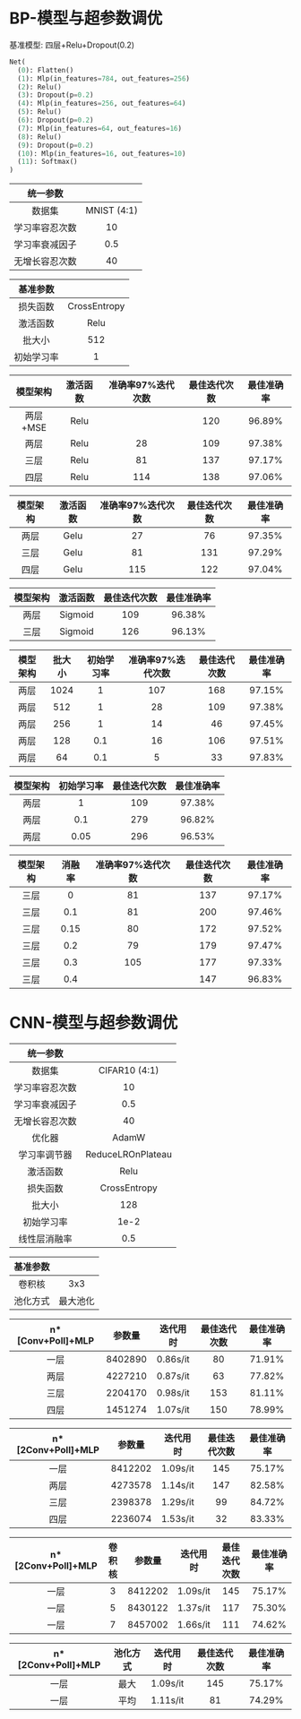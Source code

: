 

# BP-模型与超参数调优

基准模型: 四层+Relu+Dropout(0.2)
```py
Net(
  (0): Flatten()
  (1): Mlp(in_features=784, out_features=256)
  (2): Relu()
  (3): Dropout(p=0.2)
  (4): Mlp(in_features=256, out_features=64)
  (5): Relu()
  (6): Dropout(p=0.2)
  (7): Mlp(in_features=64, out_features=16)
  (8): Relu()
  (9): Dropout(p=0.2)
  (10): Mlp(in_features=16, out_features=10)
  (11): Softmax()
)
```


|    统一参数    |             |
| :------------: | :---------: |
|     数据集     | MNIST (4:1) |
| 学习率容忍次数 |     10      |
| 学习率衰减因子 |     0.5     |
| 无增长容忍次数 |     40      |

|  基准参数  |              |
| :--------: | :----------: |
|  损失函数  | CrossEntropy |
|  激活函数  |     Relu     |
|   批大小   |     512      |
| 初始学习率 |      1       |


| 模型架构 | 激活函数 | 准确率97%迭代次数 | 最佳迭代次数 | 最佳准确率 |
| :------: | :------: | :---------------: | :----------: | :--------: |
| 两层+MSE |   Relu   |                   |     120      |   96.89%   |
|   两层   |   Relu   |        28         |     109      |   97.38%   |
|   三层   |   Relu   |        81         |     137      |   97.17%   |
|   四层   |   Relu   |        114        |     138      |   97.06%   |

| 模型架构 | 激活函数 | 准确率97%迭代次数 | 最佳迭代次数 | 最佳准确率 |
| :------: | :------: | :---------------: | :----------: | :--------: |
|   两层   |   Gelu   |        27         |      76      |   97.35%   |
|   三层   |   Gelu   |        81         |     131      |   97.29%   |
|   四层   |   Gelu   |        115        |     122      |   97.04%   |

| 模型架构 | 激活函数 | 最佳迭代次数 | 最佳准确率 |
| :------: | :------: | :----------: | :--------: |
|   两层   | Sigmoid  |     109      |   96.38%   |
|   三层   | Sigmoid  |     126      |   96.13%   |

| 模型架构 | 批大小 | 初始学习率 | 准确率97%迭代次数 | 最佳迭代次数 | 最佳准确率 |
| :------: | :----: | :--------: | :---------------: | :----------: | :--------: |
|   两层   |  1024  |     1      |        107        |     168      |   97.15%   |
|   两层   |  512   |     1      |        28         |     109      |   97.38%   |
|   两层   |  256   |     1      |        14         |      46      |   97.45%   |
|   两层   |  128   |    0.1     |        16         |     106      |   97.51%   |
|   两层   |   64   |    0.1     |         5         |      33      |   97.83%   |


| 模型架构 | 初始学习率 | 最佳迭代次数 | 最佳准确率 |
| :------: | :--------: | :----------: | :--------: |
|   两层   |     1      |     109      |   97.38%   |
|   两层   |    0.1     |     279      |   96.82%   |
|   两层   |    0.05    |     296      |   96.53%   |


| 模型架构 | 消融率 | 准确率97%迭代次数 | 最佳迭代次数 | 最佳准确率 |
| :------: | :----: | :---------------: | :----------: | :--------: |
|   三层   |   0    |        81         |     137      |   97.17%   |
|   三层   |  0.1   |        81         |     200      |   97.46%   |
|   三层   |  0.15  |        80         |     172      |   97.52%   |
|   三层   |  0.2   |        79         |     179      |   97.47%   |
|   三层   |  0.3   |        105        |     177      |   97.33%   |
|   三层   |  0.4   |                   |     147      |   96.83%   |


# CNN-模型与超参数调优


|    统一参数    |                   |
| :------------: | :---------------: |
|     数据集     |   CIFAR10 (4:1)   |
| 学习率容忍次数 |        10         |
| 学习率衰减因子 |        0.5        |
| 无增长容忍次数 |        40         |
|     优化器     |       AdamW       |
|  学习率调节器  | ReduceLROnPlateau |
|    激活函数    |       Relu        |
|    损失函数    |   CrossEntropy    |
|     批大小     |        128        |
|   初始学习率   |       1e-2        |
|  线性层消融率  |        0.5        |

| 基准参数 |          |
| :------: | :------: |
|  卷积核  |   3x3    |
| 池化方式 | 最大池化 |


| n*[Conv+Poll]+MLP | 参数量  | 迭代用时 | 最佳迭代次数 | 最佳准确率 |
| :---------------: | :-----: | :------: | :----------: | :--------: |
|       一层        | 8402890 | 0.86s/it |      80      |   71.91%   |
|       两层        | 4227210 | 0.87s/it |      63      |   77.82%   |
|       三层        | 2204170 | 0.98s/it |     153      |   81.11%   |
|       四层        | 1451274 | 1.07s/it |     150      |   78.99%   |


| n*[2Conv+Poll]+MLP | 参数量  | 迭代用时 | 最佳迭代次数 | 最佳准确率 |
| :----------------: | :-----: | :------: | :----------: | :--------: |
|        一层        | 8412202 | 1.09s/it |     145      |   75.17%   |
|        两层        | 4273578 | 1.14s/it |     147      |   82.58%   |
|        三层        | 2398378 | 1.29s/it |      99      |   84.72%   |
|        四层        | 2236074 | 1.53s/it |      32      |   83.33%   |


| n*[2Conv+Poll]+MLP | 卷积核 | 参数量  | 迭代用时 | 最佳迭代次数 | 最佳准确率 |
| :----------------: | :----: | :-----: | :------: | :----------: | :--------: |
|        一层        |   3    | 8412202 | 1.09s/it |     145      |   75.17%   |
|        一层        |   5    | 8430122 | 1.37s/it |     117      |   75.30%   |
|        一层        |   7    | 8457002 | 1.66s/it |     111      |   74.62%   |


| n*[2Conv+Poll]+MLP | 池化方式 | 迭代用时 | 最佳迭代次数 | 最佳准确率 |
| :----------------: | :------: | :------: | :----------: | :--------: |
|        一层        |   最大   | 1.09s/it |     145      |   75.17%   |
|        一层        |   平均   | 1.11s/it |      81      |   74.29%   |


